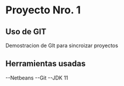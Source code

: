 # Proyecto Nro. 1
## Uso de GIT
Demostracion de GIt para sincroizar proyectos
## Herramientas usadas
--Netbeans
--Git
--JDK 11
